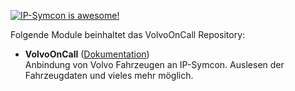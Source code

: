 [![IP-Symcon is awesome!](https://img.shields.io/badge/IP--Symcon-5.0-blue.svg)](https://www.symcon.de)

Folgende Module beinhaltet das VolvoOnCall Repository:

- __VolvoOnCall__ ([Dokumentation](volvooncall))  
	Anbindung von Volvo Fahrzeugen an IP-Symcon. Auslesen der Fahrzeugdaten und vieles mehr möglich.
